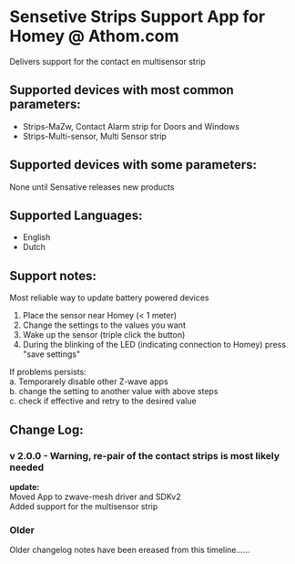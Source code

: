 # Sensetive Strips Support App for Homey @ Athom.com
Delivers support for the contact en multisensor strip
   
## Supported devices with most common parameters:
* Strips-MaZw, Contact Alarm strip for Doors and Windows   
* Strips-Multi-sensor, Multi Sensor strip  
  
## Supported devices with some parameters:    
None until Sensative releases new products    
   
## Supported Languages:
* English
* Dutch
   
## Support notes:
Most reliable way to update battery powered devices   
1. Place the sensor near Homey (< 1 meter)   
2. Change the settings to the values you want   
3. Wake up the sensor (triple click the button)   
4. During the blinking of the LED (indicating connection to Homey) press "save settings"   
    
If problems persists:    
a. Temporarely disable other Z-wave apps   
b. change the setting to another value with above steps   
c. check if effective and retry to the desired value    
     
## Change Log:     
    
### v 2.0.0 - Warning, re-pair of the contact strips is most likely needed   
**update:**   
Moved App to zwave-mesh driver and SDKv2   
Added support for the multisensor strip    
    
### Older     
Older changelog notes have been ereased from this timeline......
